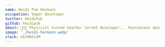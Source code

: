 ```yaml
---
name: Heidi Puk Hermann
occupation: Vapor Developer
twitter: HeidiPuk
github: heidipuk
about: 👩🏼‍💻 Physicist turned teacher turned developer... Passionate about learning and teaching
image: './heidi-hermann.webp'
slack: US29N513M
---
```

